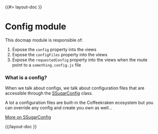 <!--
/**
 * @name            Config
 * @namespace       doc
 * @type            Markdown
 * @platform        md
 * @status          stable
 * @menu            Documentation / Modules           /doc/modules/config
 *
 * @since           2.0.0
 * @author    Olivier Bossel <olivier.bossel@gmail.com> (https://olivierbossel.com)
 */
-->

{{#> layout-doc }}

# Config module

This docmap module is responsible of:

1. Expose the `config` property into the views
2. Expose the `configFiles` property into the views
3. Expose the `requestedConfig` property into the views when the route point to a `something.config.js` file

### What is a config?

When we talk about configs, we talk about configuration files that are accessible through the [SSugarConfig](/api/@coffeekraken.s-sugar-config.node.SSugarConfig) class.

A lot a configuration files are built-in the Coffeekraken ecosystem but you can override any config and create you own as well...

[More on SSugarConfig](/@coffeekraken/s-sugar-config/doc/readme)

{{/layout-doc }}
